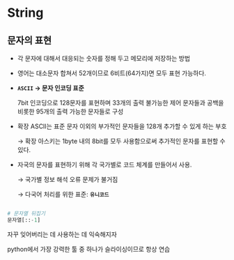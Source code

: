 # String

## 문자의 표현

- 각 문자에 대해서 대응되는 숫자를 정해 두고 메모리에 저장하는 방법
- 영어는 대소문자 합쳐서 52개이므로 6비트(64가지)면 모두 표현 가능하다.
- **`ASCII` → 문자 인코딩 표준**
    
    7bit 인코딩으로 128문자를 표현하며 33개의 출력 불가능한 제어 문자들과 공백을 비롯한 95개의 출력 가능한 문자들로 구성
    
- 확장 ASCII는 표준 문자 이외의 부가적인 문자들을 128개 추가할 수 있게 하는 부호
    
    → 확장 아스키는 1byte 내의 8bit를 모두 사용함으로써 추가적인 문자를 표현할 수 있다.
    
- 자국의 문자를 표현하기 위해 각 국가별로 코드 체계를 만들어서 사용.
    
    → 국가별 정보 해석 오류 문제가 불거짐
    
    → 다국어 처리를 위한 표준: **`유니코드`**
    

```python

# 문자열 뒤집기
문자열[::-1]
```

자꾸 잊어버리는 데 사용하는 데 익숙해지자

python에서 가장 강력한 툴 중 하나가 슬라이싱이므로 항상 연습